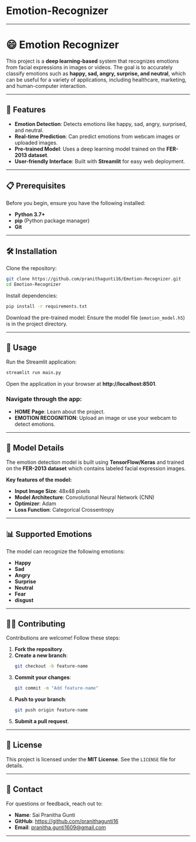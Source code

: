 # Emotion-Recognizer


---

# 😄 **Emotion Recognizer**  

This project is a **deep learning-based** system that recognizes emotions from facial expressions in images or videos. The goal is to accurately classify emotions such as **happy, sad, angry, surprise, and neutral**, which can be useful for a variety of applications, including healthcare, marketing, and human-computer interaction.

---

## 📖 Features

- **Emotion Detection**: Detects emotions like happy, sad, angry, surprised, and neutral.
- **Real-time Prediction**: Can predict emotions from webcam images or uploaded images.
- **Pre-trained Model**: Uses a deep learning model trained on the **FER-2013 dataset**.
- **User-friendly Interface**: Built with **Streamlit** for easy web deployment.

---

## 📋 Prerequisites

Before you begin, ensure you have the following installed:

- **Python 3.7+**
- **pip** (Python package manager)
- **Git**

---

## 🛠 Installation

Clone the repository:
```sh
git clone https://github.com/pranithagunti16/Emotion-Recognizer.git
cd Emotion-Recognizer
```

Install dependencies:
```sh
pip install -r requirements.txt
```

Download the pre-trained model:
Ensure the model file (`emotion_model.h5`) is in the project directory.

---

## 🚀 Usage

Run the Streamlit application:
```sh
streamlit run main.py
```

Open the application in your browser at **http://localhost:8501**.

### Navigate through the app:
- **HOME Page**: Learn about the project.
- **EMOTION RECOGNITION**: Upload an image or use your webcam to detect emotions.

---

## 🧠 Model Details

The emotion detection model is built using **TensorFlow/Keras** and trained on the **FER-2013 dataset** which contains labeled facial expression images.

**Key features of the model:**
- **Input Image Size**: 48x48 pixels
- **Model Architecture**: Convolutional Neural Network (CNN)
- **Optimizer**: Adam
- **Loss Function**: Categorical Crossentropy

---

## 📊 Supported Emotions

The model can recognize the following emotions:
- **Happy**
- **Sad**
- **Angry**
- **Surprise**
- **Neutral**
- **Fear**
- **disgust**

---

## 👨‍💻 Contributing

Contributions are welcome! Follow these steps:

1. **Fork the repository**.
2. **Create a new branch**:
   ```sh
   git checkout -b feature-name
   ```
3. **Commit your changes**:
   ```sh
   git commit -m "Add feature-name"
   ```
4. **Push to your branch**:
   ```sh
   git push origin feature-name
   ```
5. **Submit a pull request**.

---

## 📜 License

This project is licensed under the **MIT License**. See the `LICENSE` file for details.

---

## 📧 Contact

For questions or feedback, reach out to:

- **Name**: Sai Pranitha Gunti
- **GitHub**: https://github.com/pranithagunti16
- **Email**: pranitha.gunti1609@gmail.com

---

